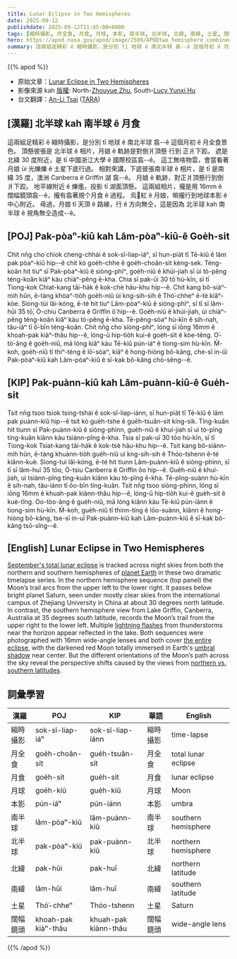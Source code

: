 ```yaml
---
title: Lunar Eclipse in Two Hemispheres
date: 2025-09-12
publishdate: 2025-09-12T11:45:00+0800
tags: [縮時攝影, 月全食, 月食, 月球, 本影, 南半球, 北半球, 北緯, 南緯, 土星, 闊幅鏡頭]
hero: https://apod.nasa.gov/apod/image/2509/APODtwo_hemisphere_combined_no_text1065.jpg
summary: 這兩組足精彩 ê 縮時攝影，是分別 tī 地球 ê 南北半球 翕--ê 這個月初 ê 月全食景色。
---
```


{{% apod %}}

- 原始文章：[Lunar Eclipse in Two Hemispheres](https://apod.nasa.gov/apod/ap250912.html)
- 影像來源 kah [版權][Copyright]: North-[Zhouyue Zhu][Zhouyue_Zhu], South-[Lucy Yunxi Hu][Lucy_Yunxi_Hu]
- 台文翻譯：[An-Li Tsai][An-Li Tsai] ([TARA][TARA])


## [漢羅] 北半球 kah 南半球 ê 月食
這兩組足精彩 ê 縮時攝影，是分別 tī 地球 ê 南北半球 翕--ê 這個月初 ê 月全食景色。
頂懸彼張是 北半球 ê 相片，月娘 ê 軌跡是對倒爿頂懸 行到 正爿下跤。
遮是北緯 30 度附近，是 tī 中國浙江大學 ê 國際校區翕--ê。
這工無啥物雲，會當看著月娘 ùi 光爍爍 ê 土星下底行過。
相對來講，下底彼張南半球 ê 相片，是 tī 是南緯 35 度，澳洲 Canberra ê Griffin 湖 翕--ê。
月娘 ê 軌跡，對正爿頂懸行到倒爿下跤。
地平線附近 ê 爍爁，投影 tī 湖面頂懸。
這兩組相片，攏是用 16mm ê 闊幅鏡頭翕--ê，攏有翕著規个月食 ê 過程。
烏𪐞紅 ê 月娘，嘛攏行到地球本影 ê 中心附近。
毋過，月娘 tī 天頂 ê 路線，行 ê 方向無仝，這是因為 北半球 kah 南半球 ê 視角無仝造成--ê。

<!--
## [中文] 雙半球月食

這兩組引人入勝的縮時攝影系列，分別從地球南北半球的夜空中捕捉九月的月全食。
在北半球的序列（上圖）中，月亮的軌跡從左上方延伸至右下方。
從位於北緯30度左右的中國浙江大學國際校區，在晴朗的天空下，可以看到它從明亮的土星下方經過。
相較之下，從南緯35度的澳洲坎培拉格里芬湖拍攝的南半球景象，記錄了月亮從右上方延伸至左下方的軌跡。
地平線附近雷暴產生的多道閃電倒映在湖面上。
這兩組序列均以16毫米廣角鏡頭拍攝，涵蓋了整個月食過程，暗紅色的月亮完全沉浸在地球中心附近的本影中。
但月球在天空中運行路徑的不同方向揭示了北緯和南緯視角所引起的視角變化。

-->

## [POJ] Pak-pòaⁿ-kiû kah Lâm-pòaⁿ-kiû-ê Goe̍h-si̍t
Chit nn̄g cho͘ chiok cheng-chhái ê sok-sî-liap-iáⁿ, sī hun-pia̍t tī Tē-kiû ê lâm pak pòaⁿ-kiû hip--ê chit kò goe̍h-chhe ê goe̍h-choân-si̍t kéng-sek.
Téng-koân hit tiuⁿ sī Pak-pòaⁿ-kiû ê siòng-phìⁿ, goe̍h-niû ê khúi-jiah sī ùi tò-pêng téng-koân kiâⁿ kàu chiàⁿ-pêng ē-kha.
Chia sī pak-ūi 30 tō͘ hù-kīn, sī tī Tiong-kok Chiat-kang tāi-ha̍k ê kok-chè hāu-khu hip--ê.
Chit kang bô-siáⁿ-mih hûn, ē-tàng khòaⁿ-tio̍h goe̍h-niû ùi kng-sih-sih ê Thó͘-chheⁿ ē-té kiâⁿ-kòe.
Siong-tùi lâi-kóng, ē-té hit tiuⁿ Lâm-pòaⁿ-kiû ê siòng-phìⁿ, sī tī sī lâm-hūi 35 tō͘, Ò-chiu Canberra ê Griffin ô͘ hip--ê.
Goe̍h-niû ê khúi-jiah, ùi chiàⁿ-pêng téng-koân kiâⁿ kàu tò-pêng ē-kha.
Tē-pêng-sòaⁿ hù-kīn ê sih-nah, tâu-iáⁿ tī ô͘-bīn téng-koân.
Chit nn̄g cho͘ siòng-phìⁿ, lóng sī iōng 16mm ê khoah-pak kiàⁿ-thâu hip--ê, lóng-ū hip-tio̍h kui-ê goe̍h-si̍t ê kòe-têng.
O͘-tò͘-âng ê goe̍h-niû, mā lóng kiâⁿ kàu Tē-kiû pún-iáⁿ ê tiong-sim hù-kīn.
M̄-koh, goe̍h-niû tī thiⁿ-téng ê lō͘-sòaⁿ, kiâⁿ ê hong-hiòng bô-kâng, che-sī in-ūi Pak-pòaⁿ-kiû kah Lâm-pòaⁿ-kiû ê sī-kak bô-kâng chō-sêng--ê.

## [KIP] Pak-puànn-kiû kah Lâm-puànn-kiû-ê Gue̍h-si̍t
Tsit nn̄g tsoo tsiok tsing-tshái ê sok-sî-liap-iánn, sī hun-pia̍t tī Tē-kiû ê lâm pak puànn-kiû hip--ê tsit kò gue̍h-tshe ê gue̍h-tsuân-si̍t kíng-sik.
Tíng-kuân hit tiunn sī Pak-puànn-kiû ê siòng-phìnn, gue̍h-niû ê khuí-jiah sī uì tò-pîng tíng-kuân kiânn kàu tsiànn-pîng ē-kha.
Tsia sī pak-uī 30 tōo hù-kīn, sī tī Tiong-kok Tsiat-kang tāi-ha̍k ê kok-tsè hāu-khu hip--ê.
Tsit kang bô-siánn-mih hûn, ē-tàng khuànn-tio̍h gue̍h-niû uì kng-sih-sih ê Thóo-tshenn ē-té kiânn-kuè.
Siong-tuì lâi-kóng, ē-té hit tiunn Lâm-puànn-kiû ê siòng-phìnn, sī tī sī lâm-huī 35 tōo, Ò-tsiu Canberra ê Griffin ôo hip--ê.
Gue̍h-niû ê khuí-jiah, uì tsiànn-pîng tíng-kuân kiânn kàu tò-pîng ē-kha.
Tē-pîng-suànn hù-kīn ê sih-nah, tâu-iánn tī ôo-bīn tíng-kuân.
Tsit nn̄g tsoo siòng-phìnn, lóng sī iōng 16mm ê khuah-pak kiànn-thâu hip--ê, lóng-ū hip-tio̍h kui-ê gue̍h-si̍t ê kuè-tîng.
Oo-tòo-âng ê gue̍h-niû, mā lóng kiânn kàu Tē-kiû pún-iánn ê tiong-sim hù-kīn.
M̄-koh, gue̍h-niû tī thinn-tíng ê lōo-suànn, kiânn ê hong-hiòng bô-kâng, tse-sī in-uī Pak-puànn-kiû kah Lâm-puànn-kiû ê sī-kak bô-kâng tsō-sîng--ê.

## [English] Lunar Eclipse in Two Hemispheres

[September's total lunar eclipse][September_s_total_lunar_eclipse] is tracked across night skies from both the northern and southern hemispheres of [planet Earth][planet_Earth] in these two dramatic timelapse series.
In the northern hemisphere sequence (top panel) the Moon’s trail arcs from the upper left to the lower right.
It passes below bright planet Saturn, seen under mostly clear skies from the international campus of Zhejiang University in China at about 30 degrees north latitude.
In contrast, the southern hemisphere view from Lake Griffin, Canberra, Australia at 35 degrees south latitude, records the Moon’s trail from the upper right to the lower left.
Multiple [lightning flashes][lightning_flashes] from thunderstorms near the horizon appear reflected in the lake.
Both sequences were photographed with 16mm wide-angle lenses and both cover [the entire eclipse][the_entire_eclipse], with the darkened red Moon totally immersed in Earth's [umbral shadow][umbral_shadow] near center.
But the different orientations of the Moon’s path across the sky reveal the perspective shifts caused by the views from [northern vs. southern latitudes][northern_vs_southern_latitudes].


## 詞彙學習
|漢羅|POJ|KIP|華語|English|
|-|-|-|-|-|
| 縮時攝影 | sok-sî-liap-iáⁿ | sok-sî-liap-iánn | 縮時攝影 | time-lapse |
| 月全食 | goe̍h-choân-si̍t | gue̍h-tsuân-si̍t | 月全食 | total lunar eclipse |
| 月食 | goe̍h-si̍t | gue̍h-si̍t | 月食 | lunar eclipse |
| 月球 | goe̍h-kiû | gue̍h-kiû | 月球 | Moon |
| 本影 | pún-iáⁿ | pún-iánn | 本影 | umbra |
| 南半球 | lâm-pòaⁿ-kiû | lâm-puànn-kiû | 南半球 | southern hemisphere |
| 北半球 | pak-pòaⁿ-kiû | pak-puànn-kiû | 北半球 | northern hemisphere |
| 北緯 | pak-hūi | pak-huī | 北緯 | northern latitude |
| 南緯 | lâm-hūi | lâm-huī | 南緯 | southern latitude |
| 土星 | Thó͘-chheⁿ | Thóo-tshenn | 土星 | Saturn |
| 闊幅鏡頭 | khoah-pak kiàⁿ-thâu | khuah-pak kiànn-thâu | 闊幅鏡頭 | wide-angle lens |


{{% /apod %}}

[An-Li Tsai]: mailto:thianbun.taigi@gmail.com
[TARA]: https://tara.tw

[Copyright]: https://apod.nasa.gov/apod/fap/lib/about_apod.html#srapply
[License3]: https://creativecommons.org/licenses/by-nc-nd/3.0/
[License2]:https://creativecommons.org/licenses/by-nc-nd/2.0/
[NASA]:https://www.nasa.gov/

[September_s_total_lunar_eclipse]:https://earthsky.org/astronomy-essentials/total-lunar-eclipse-september-7-2025/
[planet_Earth]:https://science.nasa.gov/earth/
[lightning_flashes]:https://apod.nasa.gov/apod/ap250727.html
[the_entire_eclipse]:https://science.nasa.gov/moon/eclipses/
[umbral_shadow]:https://apod.nasa.gov/apod/ap250911.html
[northern_vs_southern_latitudes]:https://apod.nasa.gov/apod/ap100115.html
[one_mile_star_trails]:https://apod.nasa.gov/apod/ap250913.html

[Zhouyue_Zhu]:https://www.fantasticjoe.com
[Lucy_Yunxi_Hu]:https://www.astrolucyhu.com/about-lucy
[Copyright]:lib/about_apod.html#srapply
